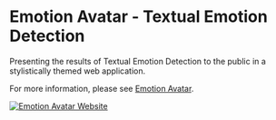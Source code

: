 # Emotion Avatar - Textual Emotion Detection

Presenting the results of Textual Emotion Detection to the public in
a stylistically themed web application. 

For more information, please see [Emotion Avatar](http://emotionavatar.com/).

[![Emotion Avatar Website](https://i.imgur.com/mM2eWXg.png "Emotion Avatar Website")](http://emotionavatar.com/)
